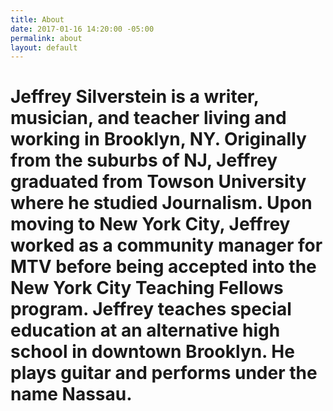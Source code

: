 ```yaml
---
title: About
date: 2017-01-16 14:20:00 -05:00
permalink: about
layout: default
---
```


# Jeffrey Silverstein is a writer, musician, and teacher living and working in Brooklyn, NY.  Originally from the suburbs of NJ, Jeffrey graduated from Towson University where he studied Journalism. Upon moving to New York City, Jeffrey worked as a community manager for MTV before being accepted into the New York City Teaching Fellows program. Jeffrey teaches special education at an alternative high school in downtown Brooklyn. He plays guitar and performs under the name Nassau.
